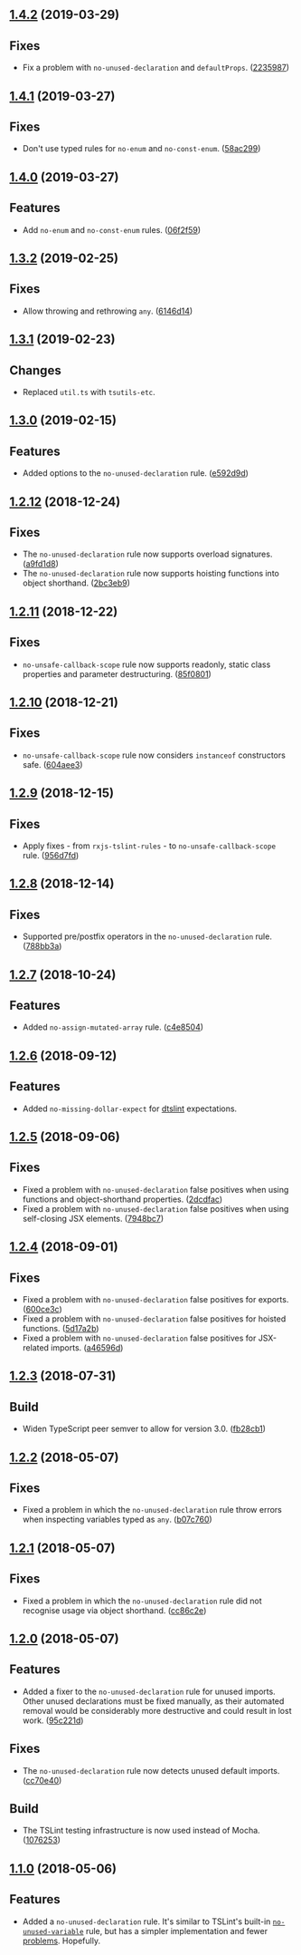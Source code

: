 <a name="1.4.2"></a>
## [1.4.2](https://github.com/cartant/tslint-etc/compare/v1.4.1...v1.4.2) (2019-03-29)

## Fixes

* Fix a problem with `no-unused-declaration` and `defaultProps`. ([2235987](https://github.com/cartant/tslint-etc/commit/2235987))

<a name="1.4.1"></a>
## [1.4.1](https://github.com/cartant/tslint-etc/compare/v1.4.0...v1.4.1) (2019-03-27)

## Fixes

* Don't use typed rules for `no-enum` and `no-const-enum`. ([58ac299](https://github.com/cartant/tslint-etc/commit/58ac299))

<a name="1.4.0"></a>
## [1.4.0](https://github.com/cartant/tslint-etc/compare/v1.3.2...v1.4.0) (2019-03-27)

## Features

* Add `no-enum` and `no-const-enum` rules. ([06f2f59](https://github.com/cartant/tslint-etc/commit/06f2f59))

<a name="1.3.2"></a>
## [1.3.2](https://github.com/cartant/tslint-etc/compare/v1.3.1...v1.3.2) (2019-02-25)

## Fixes

* Allow throwing and rethrowing `any`. ([6146d14](https://github.com/cartant/tslint-etc/commit/6146d14))

<a name="1.3.1"></a>
## [1.3.1](https://github.com/cartant/tslint-etc/compare/v1.3.0...v1.3.1) (2019-02-23)

## Changes

* Replaced `util.ts` with `tsutils-etc`.

<a name="1.3.0"></a>
## [1.3.0](https://github.com/cartant/tslint-etc/compare/v1.2.12...v1.3.0) (2019-02-15)

## Features

* Added options to the `no-unused-declaration` rule. ([e592d9d](https://github.com/cartant/tslint-etc/commit/e592d9d))

<a name="1.2.12"></a>
## [1.2.12](https://github.com/cartant/tslint-etc/compare/v1.2.11...v1.2.12) (2018-12-24)

## Fixes

* The `no-unused-declaration` rule now supports overload signatures. ([a9fd1d8](https://github.com/cartant/tslint-etc/commit/a9fd1d8))
* The `no-unused-declaration` rule now supports hoisting functions into object shorthand. ([2bc3eb9](https://github.com/cartant/tslint-etc/commit/2bc3eb9))

<a name="1.2.11"></a>
## [1.2.11](https://github.com/cartant/tslint-etc/compare/v1.2.10...v1.2.11) (2018-12-22)

## Fixes

* `no-unsafe-callback-scope` rule now supports readonly, static class properties and parameter destructuring. ([85f0801](https://github.com/cartant/tslint-etc/commit/85f0801))

<a name="1.2.10"></a>
## [1.2.10](https://github.com/cartant/tslint-etc/compare/v1.2.9...v1.2.10) (2018-12-21)

## Fixes

* `no-unsafe-callback-scope` rule now considers `instanceof` constructors safe. ([604aee3](https://github.com/cartant/tslint-etc/commit/604aee3))

<a name="1.2.9"></a>
## [1.2.9](https://github.com/cartant/tslint-etc/compare/v1.2.8...v1.2.9) (2018-12-15)

## Fixes

* Apply fixes - from `rxjs-tslint-rules` - to `no-unsafe-callback-scope` rule. ([956d7fd](https://github.com/cartant/tslint-etc/commit/956d7fd))

<a name="1.2.8"></a>
## [1.2.8](https://github.com/cartant/tslint-etc/compare/v1.2.7...v1.2.8) (2018-12-14)

## Fixes

* Supported pre/postfix operators in the `no-unused-declaration` rule. ([788bb3a](https://github.com/cartant/tslint-etc/commit/788bb3a))

<a name="1.2.7"></a>
## [1.2.7](https://github.com/cartant/tslint-etc/compare/v1.2.6...v1.2.7) (2018-10-24)

## Features

* Added `no-assign-mutated-array` rule. ([c4e8504](https://github.com/cartant/tslint-etc/commit/c4e8504))

<a name="1.2.6"></a>
## [1.2.6](https://github.com/cartant/tslint-etc/compare/v1.2.5...v1.2.6) (2018-09-12)

## Features

* Added `no-missing-dollar-expect` for [dtslint](https://github.com/Microsoft/dtslint) expectations.

<a name="1.2.5"></a>
## [1.2.5](https://github.com/cartant/tslint-etc/compare/v1.2.4...v1.2.5) (2018-09-06)

## Fixes

* Fixed a problem with `no-unused-declaration` false positives when using functions and object-shorthand properties. ([2dcdfac](https://github.com/cartant/tslint-etc/commit/2dcdfac))
* Fixed a problem with `no-unused-declaration` false positives when using self-closing JSX elements. ([7948bc7](https://github.com/cartant/tslint-etc/commit/7948bc7))

<a name="1.2.4"></a>
## [1.2.4](https://github.com/cartant/tslint-etc/compare/v1.2.3...v1.2.4) (2018-09-01)

## Fixes

* Fixed a problem with `no-unused-declaration` false positives for exports. ([600ce3c](https://github.com/cartant/tslint-etc/commit/600ce3c))
* Fixed a problem with `no-unused-declaration` false positives for hoisted functions. ([5d17a2b](https://github.com/cartant/tslint-etc/commit/5d17a2b))
* Fixed a problem with `no-unused-declaration` false positives for JSX-related imports. ([a46596d](https://github.com/cartant/tslint-etc/commit/a46596d))

<a name="1.2.3"></a>
## [1.2.3](https://github.com/cartant/tslint-etc/compare/v1.2.2...v1.2.3) (2018-07-31)

## Build

* Widen TypeScript peer semver to allow for version 3.0. ([fb28cb1](https://github.com/cartant/rxjs-tslint-rules/commit/fb28cb1))

<a name="1.2.2"></a>
## [1.2.2](https://github.com/cartant/tslint-etc/compare/v1.2.1...v1.2.2) (2018-05-07)

## Fixes

* Fixed a problem in which the `no-unused-declaration` rule throw errors when inspecting variables typed as `any`. ([b07c760](https://github.com/cartant/tslint-etc/commit/b07c760))

<a name="1.2.1"></a>
## [1.2.1](https://github.com/cartant/tslint-etc/compare/v1.2.0...v1.2.1) (2018-05-07)

## Fixes

* Fixed a problem in which the `no-unused-declaration` rule did not recognise usage via object shorthand. ([cc86c2e](https://github.com/cartant/tslint-etc/commit/cc86c2e))

<a name="1.2.0"></a>
## [1.2.0](https://github.com/cartant/tslint-etc/compare/v1.1.0...v1.2.0) (2018-05-07)

## Features

* Added a fixer to the `no-unused-declaration` rule for unused imports. Other unused declarations must be fixed manually, as their automated removal would be considerably more destructive and could result in lost work.  ([95c221d](https://github.com/cartant/tslint-etc/commit/95c221d))

## Fixes

* The `no-unused-declaration` rule now detects unused default imports. ([cc70e40](https://github.com/cartant/tslint-etc/commit/cc70e40))

## Build

* The TSLint testing infrastructure is now used instead of Mocha. ([1076253](https://github.com/cartant/tslint-etc/commit/1076253))

<a name="1.1.0"></a>
## [1.1.0](https://github.com/cartant/tslint-etc/compare/v1.0.1...v1.1.0) (2018-05-06)

## Features

* Added a `no-unused-declaration` rule. It's similar to TSLint's built-in [`no-unused-variable`](https://palantir.github.io/tslint/rules/no-unused-variable/) rule, but has a simpler implementation and fewer [problems](https://github.com/palantir/tslint/search?q=no-unused-variable&state=open&type=Issues). Hopefully.